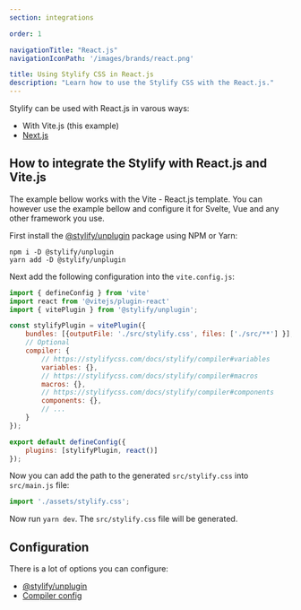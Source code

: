 ```yaml
---
section: integrations

order: 1

navigationTitle: "React.js"
navigationIconPath: '/images/brands/react.png'

title: Using Stylify CSS in React.js
description: "Learn how to use the Stylify CSS with the React.js."
---
```



Stylify can be used with React.js in varous ways:
- With Vite.js (this example)
- [Next.js](/docs/integrations/nextjs)

<stack-blitz-link link="https://stackblitz.com/edit/stylify-react-vite"></stack-blitz-link>

## How to integrate the Stylify with React.js and Vite.js

The example bellow works with the Vite - React.js template. You can however use the example bellow and configure it for Svelte, Vue and any other framework you use.

First install the [@stylify/unplugin](/docs/unplugin) package using NPM or Yarn:

```
npm i -D @stylify/unplugin
yarn add -D @stylify/unplugin
```

Next add the following configuration into the `vite.config.js`:

```js
import { defineConfig } from 'vite'
import react from '@vitejs/plugin-react'
import { vitePlugin } from '@stylify/unplugin';

const stylifyPlugin = vitePlugin({
    bundles: [{outputFile: './src/stylify.css', files: ['./src/**'] }],
	// Optional
    compiler: {
		// https://stylifycss.com/docs/stylify/compiler#variables
		variables: {},
		// https://stylifycss.com/docs/stylify/compiler#macros
		macros: {},
		// https://stylifycss.com/docs/stylify/compiler#components
		components: {},
		// ...
	}
});

export default defineConfig({
	plugins: [stylifyPlugin, react()]
});
```

Now you can add the path to the generated `src/stylify.css` into `src/main.js` file:

```js
import './assets/stylify.css';
```

Now run `yarn dev`. The `src/stylify.css` file will be generated.

## Configuration
There is a lot of options you can configure:
- [@stylify/unplugin](/docs/unplugin)
- [Compiler config](/docs/stylify/compiler)

<where-to-next />
